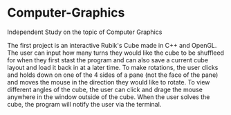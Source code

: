 # Computer-Graphics
Independent Study on the topic of Computer Graphics

The first project is an interactive Rubik's Cube made in C++ and OpenGL. 
The user can input how many turns they would like the cube to be shuffleed for when they first stast the program and can also save a current cube layout and load it back in at a later time.
To make rotations, the user clicks and holds down on one of the 4 sides of a pane (not the face of the pane) and moves the mouse in the direction they would like to rotate.
To view different angles of the cube, the user can click and drage the mouse anywhere in the window outside of the cube.
When the user solves the cube, the program will notify the user via the terminal.
